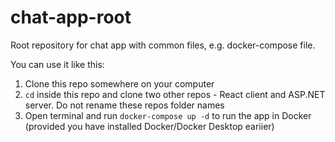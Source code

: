 # chat-app-root
Root repository for chat app with common files, e.g. docker-compose file.

You can use it like this:
1. Clone this repo somewhere on your computer
1. `cd` inside this repo and clone two other repos - React client and ASP.NET server. Do not rename these repos folder names
1. Open terminal and run `docker-compose up -d` to run the app in Docker (provided you have installed Docker/Docker Desktop eariier)
